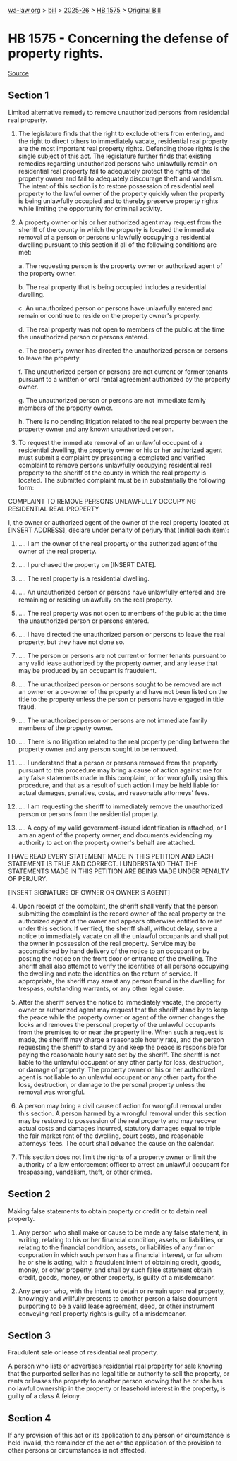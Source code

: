 [wa-law.org](/) > [bill](/bill/) > [2025-26](/bill/2025-26/) > [HB 1575](/bill/2025-26/hb/1575/) > [Original Bill](/bill/2025-26/hb/1575/1/)

# HB 1575 - Concerning the defense of property rights.

[Source](http://lawfilesext.leg.wa.gov/biennium/2025-26/Pdf/Bills/House%20Bills/1575.pdf)

## Section 1
Limited alternative remedy to remove unauthorized persons from residential real property.

1. The legislature finds that the right to exclude others from entering, and the right to direct others to immediately vacate, residential real property are the most important real property rights. Defending those rights is the single subject of this act. The legislature further finds that existing remedies regarding unauthorized persons who unlawfully remain on residential real property fail to adequately protect the rights of the property owner and fail to adequately discourage theft and vandalism. The intent of this section is to restore possession of residential real property to the lawful owner of the property quickly when the property is being unlawfully occupied and to thereby preserve property rights while limiting the opportunity for criminal activity.

2. A property owner or his or her authorized agent may request from the sheriff of the county in which the property is located the immediate removal of a person or persons unlawfully occupying a residential dwelling pursuant to this section if all of the following conditions are met:

    a. The requesting person is the property owner or authorized agent of the property owner.

    b. The real property that is being occupied includes a residential dwelling.

    c. An unauthorized person or persons have unlawfully entered and remain or continue to reside on the property owner's property.

    d. The real property was not open to members of the public at the time the unauthorized person or persons entered.

    e. The property owner has directed the unauthorized person or persons to leave the property.

    f. The unauthorized person or persons are not current or former tenants pursuant to a written or oral rental agreement authorized by the property owner.

    g. The unauthorized person or persons are not immediate family members of the property owner.

    h. There is no pending litigation related to the real property between the property owner and any known unauthorized person.

3. To request the immediate removal of an unlawful occupant of a residential dwelling, the property owner or his or her authorized agent must submit a complaint by presenting a completed and verified complaint to remove persons unlawfully occupying residential real property to the sheriff of the county in which the real property is located. The submitted complaint must be in substantially the following form:

COMPLAINT TO REMOVE PERSONS UNLAWFULLY OCCUPYING RESIDENTIAL REAL PROPERTY

I, the owner or authorized agent of the owner of the real property located at [INSERT ADDRESS], declare under penalty of perjury that (initial each item):

1. .... I am the owner of the real property or the authorized agent of the owner of the real property.

2. .... I purchased the property on [INSERT DATE].

3. .... The real property is a residential dwelling.

4. .... An unauthorized person or persons have unlawfully entered and are remaining or residing unlawfully on the real property.

5. .... The real property was not open to members of the public at the time the unauthorized person or persons entered.

6. .... I have directed the unauthorized person or persons to leave the real property, but they have not done so.

7. .... The person or persons are not current or former tenants pursuant to any valid lease authorized by the property owner, and any lease that may be produced by an occupant is fraudulent.

8. .... The unauthorized person or persons sought to be removed are not an owner or a co-owner of the property and have not been listed on the title to the property unless the person or persons have engaged in title fraud.

9. .... The unauthorized person or persons are not immediate family members of the property owner.

10. .... There is no litigation related to the real property pending between the property owner and any person sought to be removed.

11. .... I understand that a person or persons removed from the property pursuant to this procedure may bring a cause of action against me for any false statements made in this complaint, or for wrongfully using this procedure, and that as a result of such action I may be held liable for actual damages, penalties, costs, and reasonable attorneys' fees.

12. .... I am requesting the sheriff to immediately remove the unauthorized person or persons from the residential property.

13. .... A copy of my valid government-issued identification is attached, or I am an agent of the property owner, and documents evidencing my authority to act on the property owner's behalf are attached.

I HAVE READ EVERY STATEMENT MADE IN THIS PETITION AND EACH STATEMENT IS TRUE AND CORRECT. I UNDERSTAND THAT THE STATEMENTS MADE IN THIS PETITION ARE BEING MADE UNDER PENALTY OF PERJURY.

[INSERT SIGNATURE OF OWNER OR OWNER'S AGENT]

4. Upon receipt of the complaint, the sheriff shall verify that the person submitting the complaint is the record owner of the real property or the authorized agent of the owner and appears otherwise entitled to relief under this section. If verified, the sheriff shall, without delay, serve a notice to immediately vacate on all the unlawful occupants and shall put the owner in possession of the real property. Service may be accomplished by hand delivery of the notice to an occupant or by posting the notice on the front door or entrance of the dwelling. The sheriff shall also attempt to verify the identities of all persons occupying the dwelling and note the identities on the return of service. If appropriate, the sheriff may arrest any person found in the dwelling for trespass, outstanding warrants, or any other legal cause.

5. After the sheriff serves the notice to immediately vacate, the property owner or authorized agent may request that the sheriff stand by to keep the peace while the property owner or agent of the owner changes the locks and removes the personal property of the unlawful occupants from the premises to or near the property line. When such a request is made, the sheriff may charge a reasonable hourly rate, and the person requesting the sheriff to stand by and keep the peace is responsible for paying the reasonable hourly rate set by the sheriff. The sheriff is not liable to the unlawful occupant or any other party for loss, destruction, or damage of property. The property owner or his or her authorized agent is not liable to an unlawful occupant or any other party for the loss, destruction, or damage to the personal property unless the removal was wrongful.

6. A person may bring a civil cause of action for wrongful removal under this section. A person harmed by a wrongful removal under this section may be restored to possession of the real property and may recover actual costs and damages incurred, statutory damages equal to triple the fair market rent of the dwelling, court costs, and reasonable attorneys' fees. The court shall advance the cause on the calendar.

7. This section does not limit the rights of a property owner or limit the authority of a law enforcement officer to arrest an unlawful occupant for trespassing, vandalism, theft, or other crimes.

## Section 2
Making false statements to obtain property or credit or to detain real property.

1. Any person who shall make or cause to be made any false statement, in writing, relating to his or her financial condition, assets, or liabilities, or relating to the financial condition, assets, or liabilities of any firm or corporation in which such person has a financial interest, or for whom he or she is acting, with a fraudulent intent of obtaining credit, goods, money, or other property, and shall by such false statement obtain credit, goods, money, or other property, is guilty of a misdemeanor.

2. Any person who, with the intent to detain or remain upon real property, knowingly and willfully presents to another person a false document purporting to be a valid lease agreement, deed, or other instrument conveying real property rights is guilty of a misdemeanor.

## Section 3
Fraudulent sale or lease of residential real property.

A person who lists or advertises residential real property for sale knowing that the purported seller has no legal title or authority to sell the property, or rents or leases the property to another person knowing that he or she has no lawful ownership in the property or leasehold interest in the property, is guilty of a class A felony.

## Section 4
If any provision of this act or its application to any person or circumstance is held invalid, the remainder of the act or the application of the provision to other persons or circumstances is not affected.
